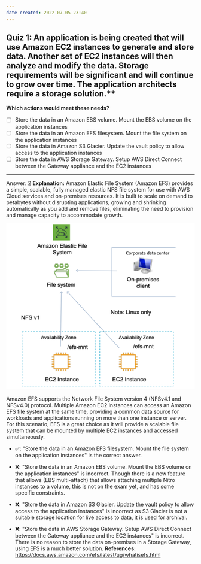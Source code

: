 ```yaml
---
date created: 2022-07-05 23:40
---
```


## Quiz 1: An application is being created that will use Amazon EC2 instances to generate and store data. Another set of EC2 instances will then analyze and modify the data. Storage requirements will be significant and will continue to grow over time. The application architects require a storage solution.**

**Which actions would meet these needs?**

- [ ] Store the data in an Amazon EBS volume. Mount the EBS volume on the application instances
- [ ] Store the data in an Amazon EFS filesystem. Mount the file system on the application instances
- [ ] Store the data in Amazon S3 Glacier. Update the vault policy to allow access to the application instances
- [ ] Store the data in AWS Storage Gateway. Setup AWS Direct Connect between the Gateway appliance and the EC2 instances

---

Answer: 2
**Explanation:**
Amazon Elastic File System (Amazon EFS) provides a simple, scalable, fully managed elastic NFS file system for use with AWS Cloud services and on-premises resources. It is built to scale on demand to petabytes without disrupting applications, growing and shrinking automatically as you add and remove files, eliminating the need to provision and manage capacity to accommodate growth.

![](assets/fc31168a.png)

Amazon EFS supports the Network File System version 4 (NFSv4.1 and NFSv4.0) protocol. Multiple Amazon EC2 instances can access an Amazon EFS file system at the same time, providing a common data source for workloads and applications running on more than one instance or server. For this scenario, EFS is a great choice as it will provide a scalable file system that can be mounted by multiple EC2 instances and accessed simultaneously.

- ✅: "Store the data in an Amazon EFS filesystem. Mount the file system on the application instances" is the correct answer.

- ❌: "Store the data in an Amazon EBS volume. Mount the EBS volume on the application instances" is incorrect. Though there is a new feature that allows (EBS multi-attach) that allows attaching multiple Nitro instances to a volume, this is not on the exam yet, and has some specific constraints.

- ❌: "Store the data in Amazon S3 Glacier. Update the vault policy to allow access to the application instances" is incorrect as S3 Glacier is not a suitable storage location for live access to data, it is used for archival.

- ❌: "Store the data in AWS Storage Gateway. Setup AWS Direct Connect between the Gateway appliance and the EC2 instances" is incorrect. There is no reason to store the data on-premises in a Storage Gateway, using EFS is a much better solution.
  **References:**
  <https://docs.aws.amazon.com/efs/latest/ug/whatisefs.html>
